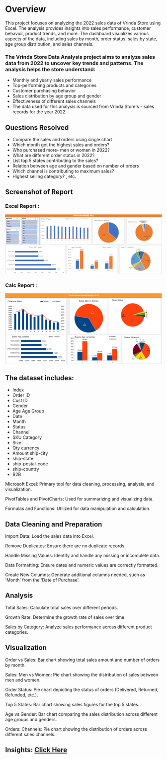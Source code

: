 # Overview
This project focuses on analyzing the 2022 sales data of Vrinda Store using Excel. The analysis provides insights into sales performance, customer behavior, product trends, and more. The dashboard visualizes various aspects of the data, including sales by month, order status, sales by state, age group distribution, and sales channels.

### The Vrinda Store Data Analysis project aims to analyze sales data from 2022 to uncover key trends and patterns. The analysis helps the store understand:

- Monthly and yearly sales performance
- Top-performing products and categories
- Customer purchasing behavior
- Sales distribution by age group and gender
- Effectiveness of different sales channels
- The data used for this analysis is sourced from Vrinda Store's - sales records for the year 2022.

## Questions Resolved
* Compare the sales and orders using single chart
* Which month got the highest sales and orders?
* Who purchased more- men or women in 2022?
* What are different order status in 2022?
* List top 5 states contributing to the sales?
* Relation between age and gender based on number of orders
* Which channel is contributing to maximum sales?
* Highest selling category? , etc.

## Screenshot of Report
### Excel Report :
![Vrinda Data Analysis Report](analysis_screenshot_excel.png)

### Calc Report :
![Vrinda Data Analysis Report](analysis_screenshot_libreoffice.png)


## The dataset includes:
- Index
- Order ID	
- Cust ID	
- Gender	
- Age	Age Group	
- Date	
- Month	
- Status	
- Channel 	
- SKU	Category	
- Size	
- Qty	currency	
- Amount	ship-city	
- ship-state	
- ship-postal-code	
- ship-country	
- B2B


Microsoft Excel: Primary tool for data cleaning, processing, analysis, and visualization.

PivotTables and PivotCharts: Used for summarizing and visualizing data.

Formulas and Functions: Utilized for data manipulation and calculation.

## Data Cleaning and Preparation
Import Data: Load the sales data into Excel.

Remove Duplicates: Ensure there are no duplicate records.

Handle Missing Values: Identify and handle any missing or incomplete data.

Data Formatting: Ensure dates and numeric values are correctly formatted.

Create New Columns: Generate additional columns needed, such as 'Month' from the 'Date of Purchase'.

## Analysis
Total Sales: Calculate total sales over different periods.

Growth Rate: Determine the growth rate of sales over time.

Sales by Category: Analyze sales performance across different product categories.

## Visualization
Order vs Sales: Bar chart showing total sales amount and number of orders by month.

Sales: Men vs Women: Pie chart showing the distribution of sales between men and women.

Order Status: Pie chart depicting the status of orders (Delivered, Returned, Refunded, etc.).

Top 5 States: Bar chart showing sales figures for the top 5 states.

Age vs Gender: Bar chart comparing the sales distribution across different age groups and genders.

Orders: Channels: Pie chart showing the distribution of orders across different sales channels.

## Insights: [Click Here](insights.md)